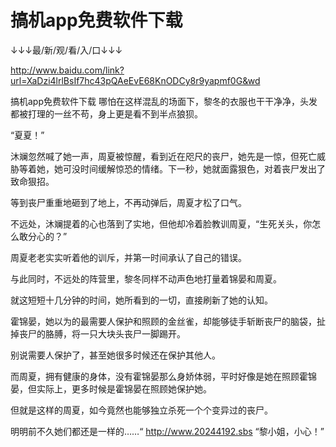 # 搞机app免费软件下载

↓↓↓最/新/观/看/入/口↓↓↓

http://www.baidu.com/link?url=XaDzi4lrlBsIf7hc43pQAeEvE68KnODCy8r9yapmf0G&wd

搞机app免费软件下载
哪怕在这样混乱的场面下，黎冬的衣服也干干净净，头发都被打理的一丝不苟，身上更是看不到半点狼狈。

“夏夏！”

沐斓忽然喊了她一声，周夏被惊醒，看到近在咫尺的丧尸，她先是一惊，但死亡威胁等着她，她可没时间缓解惊恐的情绪。下一秒，她就面露狠色，对着丧尸发出了致命狠招。

等到丧尸重重地砸到了地上，不再动弹后，周夏才松了口气。

不远处，沐斓提着的心也落到了实地，但他却冷着脸教训周夏，“生死关头，你怎么敢分心的？”

周夏老老实实听着他的训斥，并第一时间承认了自己的错误。

与此同时，不远处的阵营里，黎冬同样不动声色地打量着锦晏和周夏。

就这短短十几分钟的时间，她所看到的一切，直接刷新了她的认知。

霍锦晏，她以为的最需要人保护和照顾的金丝雀，却能够徒手斩断丧尸的脑袋，扯掉丧尸的胳膊，将一只大块头丧尸一脚踢开。

别说需要人保护了，甚至她很多时候还在保护其他人。

而周夏，拥有健康的身体，没有霍锦晏那么身娇体弱，平时好像是她在照顾霍锦晏，但实际上，更多时候是霍锦晏在照顾她保护她。

但就是这样的周夏，如今竟然也能够独立杀死一个个变异过的丧尸。

明明前不久她们都还是一样的……“
http://www.20244192.sbs
“黎小姐，小心！”
